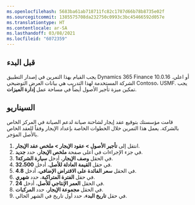 ```yaml
---
ms.openlocfilehash: 5683ba61ab718711fc82c1787d66b78b8735e02f
ms.sourcegitcommit: 1385575708da232750c0993c3bc45466592d057e
ms.translationtype: HT
ms.contentlocale: ar-SA
ms.lasthandoff: 03/08/2021
ms.locfileid: "6072359"
---
```

## <a name="before-you-begin"></a>قبل البدء
يجب القيام بهذا التمرين في إصدار التطبيق Dynamics 365 Finance 10.0.16 أو اعلي. الشركة المستخدمة لهذا التدريب هي بيانات العرض التوضيحي Contoso، USMF. يجب تمكين ميزة تأجير الأصول أيضاً في مساحة عمل **إدارة الميزات**.

## <a name="scenario"></a>السيناريو 
قامت مؤسستك بتوقيع عقد إيجار لشاحنة صيانة لدعم الصيانة في المركز الخاص بالشركة. يعمل هذا التمرين خلال الخطوات الخاصة بإعداد الإيجار وفقاً للعقد الخاص بالأصل المؤجر.

1.  انتقل إلى **تأجير الأصول > عقود الإيجار > ملخص عقد الإيجار**.
2.  في جزء الإجراءات في أعلى صفحة **ملخص الإيجار**، حدد **جديد**.
3.  في الحقل **وصف الإيجار**، أدخل **سيارة الشركة1**.
4.  في حقل **القيمة العادلة للأصل**، أدخل **32،500**.
5.  في الحقل **سعر الفائدة على الاقتراض الإضافي**، أدخل **4.8**.
6.  في حقل **الفترة المتراكبة**، حدد **شهري**.
7.  في الحقل **العمر الإنتاجي للأصل**، أدخل **24**.
8.  في الحقل **مجموعة الإيجار**، حدد **المركبات**.
9.  في حقل **تاريخ البدء**، حدد أول تاريخ في الشهر الحالي.


